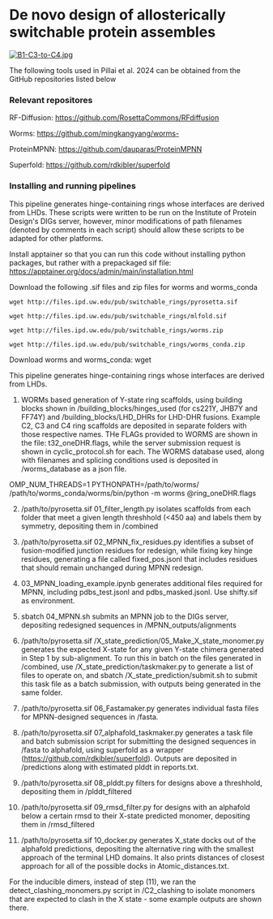 # De novo design of allosterically switchable protein assembles

[![B1-C3-to-C4.jpg](https://i.postimg.cc/s2mBrcCz/B1-C3-to-C4.jpg)](https://postimg.cc/v11875m2)


The following tools used in Pillai et al. 2024 can be obtained from the GitHub repositories listed below

### Relevant repositores

RF-Diffusion: https://github.com/RosettaCommons/RFdiffusion

Worms: https://github.com/mingkangyang/worms-

ProteinMPNN: https://github.com/dauparas/ProteinMPNN

Superfold: https://github.com/rdkibler/superfold

### Installing and running pipelines

This pipeline generates hinge-containing rings whose interfaces are derived from LHDs. These scripts were written to be run on the Institute of Protein Design's DIGs server, however, minor modifications of path filenames (denoted by comments in each script) should allow these scripts to be adapted for other platforms.

Install apptainer so that you can run this code without installing python packages, but rather with a prepackaged sif file: https://apptainer.org/docs/admin/main/installation.html

Download the following .sif files and zip files for worms and worms_conda 

```wget http://files.ipd.uw.edu/pub/switchable_rings/pyrosetta.sif```

```wget http://files.ipd.uw.edu/pub/switchable_rings/mlfold.sif```

```wget http://files.ipd.uw.edu/pub/switchable_rings/worms.zip```

```wget http://files.ipd.uw.edu/pub/switchable_rings/worms_conda.zip```


Download worms and worms_conda:
wget 

This pipeline generates hinge-containing rings whose interfaces are derived from LHDs.


1) WORMs based generation of Y-state ring scaffolds, using building blocks shown in /building_blocks/hinges_used (for cs221Y, JHB7Y and FF74Y) and /building_blocks/LHD_DHRs for LHD-DHR fusions. Example C2, C3 and C4 ring scaffolds are deposited in separate folders with those respective names. THe FLAGs provided to WORMS are shown in the file: t32_oneDHR.flags, while the server submission request is shown in cyclic_protocol.sh for each. The WORMS database used, along with filenames and splicing conditions used is deposited in /worms_database as a json file. 

OMP_NUM_THREADS=1 PYTHONPATH=/path/to/worms/ /path/to/worms_conda/worms/bin/python -m worms @ring_oneDHR.flags

2) /path/to/pyrosetta.sif 01_filter_length.py isolates scaffolds from each folder that meet a given length threshhold (<450 aa) and labels them by symmetry, depositing them in /combined

3) /path/to/pyrosetta.sif 02_MPNN_fix_residues.py identifies a subset of fusion-modified junction residues for redesign, while fixing key hinge residues, generating a file called fixed_pos.jsonl that includes residues that should remain unchanged during MPNN redesign.

4) 03_MPNN_loading_example.ipynb generates additional files required for MPNN, including pdbs_test.jsonl and pdbs_masked.jsonl. Use shifty.sif as environment.

5) sbatch 04_MPNN.sh submits an MPNN job to the DIGs server, depositing redesigned sequences in /MPNN_outputs/alignments

6) /path/to/pyrosetta.sif /X_state_prediction/05_Make_X_state_monomer.py generates the expected X-state for any given Y-state chimera generated in Step 1 by sub-alignment. To run this in batch on the files generated in /combined, use /X_state_prediction/taskmaker.py to generate a list of files to operate on, and sbatch /X_state_prediction/submit.sh to submit this task file as a batch submission, with outputs being generated in the same folder. 

7) /path/to/pyrosetta.sif 06_Fastamaker.py generates individual fasta files for MPNN-designed sequences in /fasta. 

8) /path/to/pyrosetta.sif 07_alphafold_taskmaker.py generates a task file and batch submission script for submitting the designed sequences in /fasta to alphafold, using superfold as a wrapper (https://github.com/rdkibler/superfold). Outputs are deposited in /predictions along with estimated plddt in reports.txt.

9) /path/to/pyrosetta.sif 08_plddt.py filters for designs above a threshhold, depositing them in /plddt_filtered

10) /path/to/pyrosetta.sif 09_rmsd_filter.py for designs with an alphafold below a certain rmsd to their X-state predicted monomer, depositing them in /rmsd_filtered

11) /path/to/pyrosetta.sif 10_docker.py generates X_state docks out of the alphafold predictions, depositing the alternative ring with the smallest approach of the terminal LHD domains. It also prints distances of closest approach for all of the possible docks in Atomic_distances.txt.

For the inducible dimers, instead of step (11), we ran the detect_clashing_monomers.py script in /C2_clashing to isolate monomers that are expected to clash in the X state - some example outputs are shown there.
